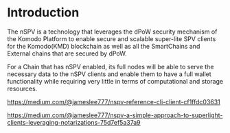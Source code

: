 # Introduction

The nSPV is a technology that leverages the dPoW security mechanism of the Komodo Platform to enable secure and scalable super-lite SPV clients for the Komodo(KMD) blockchain as well as all the SmartChains and External chains that are secured by dPoW.

For a Chain that has nSPV enabled, its full nodes will be able to serve the necessary data to the nSPV clients and enable them to have a full wallet functionality while requiring very little in terms of computational and storage resources.

https://medium.com/@jameslee777/nspv-reference-cli-client-cf1ffdc03631

https://medium.com/@jameslee777/nspv-a-simple-approach-to-superlight-clients-leveraging-notarizations-75d7ef5a37a9
